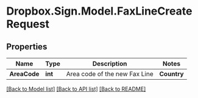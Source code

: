 # Dropbox.Sign.Model.FaxLineCreateRequest

## Properties

Name | Type | Description | Notes
------------ | ------------- | ------------- | -------------
**AreaCode** | **int** |  Area code of the new Fax Line  | **Country** | **string** |  Country of the area code  | **City** | **string** |  City of the area code  | [optional] **AccountId** | **string** |  Account ID of the account that will be assigned this new Fax Line  | [optional] 

[[Back to Model list]](../README.md#documentation-for-models) [[Back to API list]](../README.md#documentation-for-api-endpoints) [[Back to README]](../README.md)

